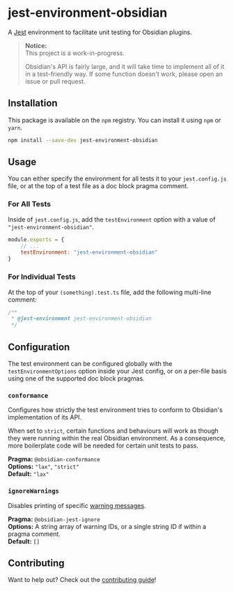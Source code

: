 # jest-environment-obsidian

A [Jest](https://jestjs.io/) environment to facilitate unit testing for Obsidian plugins.

> **Notice:**  
> This project is a work-in-progress.
>
> Obsidian's API is fairly large, and it will take time to implement all of it in a test-friendly way. If some function doesn't work, please open an issue or pull request.

## Installation

This package is available on the `npm` registry. You can install it using `npm` or `yarn`.

```bash
npm install --save-dev jest-environment-obsidian
```

## Usage

You can either specify the environment for all tests it to your `jest.config.js` file, or at the top of a test file as a doc block pragma comment.

### For All Tests

Inside of `jest.config.js`, add the `testEnvironment` option with a value of `"jest-environment-obsidian"`.

```js
module.exports = {
	// ...
	testEnvironment: "jest-environment-obsidian"
}
```

### For Individual Tests

At the top of your `(something).test.ts` file, add the following multi-line comment:

```js
/**
 * @jest-environment jest-environment-obsidian
 */
```

## Configuration

The test environment can be configured globally with the `testEnvironmentOptions` option inside your Jest config, or on a per-file basis using one of the supported doc block pragmas.


### `conformance`

Configures how strictly the test environment tries to conform to Obsidian's implementation of its API.

When set to `strict`, certain functions and behaviours will work as though they were running within the real Obsidian environment. As a consequence, more boilerplate code will be needed for certain unit tests to pass.

**Pragma:** `@obsidian-conformance`  
**Options:** `"lax"`, `"strict"`  
**Default:** `"lax"`  

### `ignoreWarnings`

Disables printing of specific [warning messages](#warnings).

**Pragma:** `@obsidian-jest-ignore`  
**Options:** A string array of warning IDs, or a single string ID if within a pragma comment.  
**Default:** `[]`  

## Contributing
Want to help out? Check out the [contributing guide](./CONTRIBUTING.md)!
